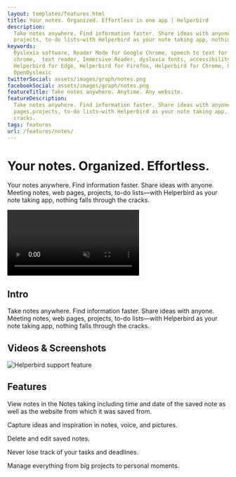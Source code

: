 ```yaml
---
layout: templates/features.html
title: Your notes. Organized. Effortless in one app | Helperbird
description:
  Take notes anywhere. Find information faster. Share ideas with anyone. Meeting notes, web pages,
  projects, to-do lists—with Helperbird as your note taking app, nothing falls through the cracks.
keywords:
  Dyslexia software, Reader Mode for Google Chrome, speech to text for chrome, Text to speech for
  chrome,  text reader, Immersive Reader, dyslexia fonts, accessibility software, dyslexia software,
  Helperbird for Edge, Helperbird for Firefox, Helperbird for Chrome, Opendyslexic for Chrome,
  OpenDyslexic
twitterSocial: assets/images/graph/notes.png
facebookSocial: assets/images/graph/notes.png
featureTitle: Take notes anywhere. Anytime. Any website.
featureDescription:
  Take notes anywhere. Find information faster. Share ideas with anyone. Meeting notes, web
  pages,projects, to-do lists—with Helperbird as your note taking app, nothing falls through the
  cracks.
tags: features
url: /features/notes/
---
```




<div class="bg-white ">
	<div class="relative overflow-hidden">
		<div class="relative pb-12 sm:pb-12">
			<div class="mt-16 mx-auto max-w-7xl px-4 sm:mt-24 sm:px-6">
				<div class="text-center">
					<h1 class="text-4xl tracking-tight font-extrabold text-gray-900 sm:text-5xl md:text-6xl"><span class="block">Your notes. Organized. Effortless.</span> </h1>
					<p class="mt-3 max-w-md mx-auto text-base text-gray-500 sm:text-lg md:mt-5 md:text-xl md:max-w-3xl">

Your notes anywhere. Find information faster. Share ideas with anyone. Meeting notes, web pages,
projects, to-do lists—with Helperbird as your note taking app, nothing falls through the cracks.



</p>
				</div>
			</div>
		</div>
		<div class="relative">
			<div class="max-w-3xl mx-auto px-4 sm:px-6">
				<video autoplay="autoplay" class="relative rounded-lg shadow-lg" control="control" loop="loop" muted="muted" playsinline="playsinline"><source src="/assets/videos/home.webm" type="video/webm"><source src="/assets/videos/home.mp4" type="video/mp4"></video>
			</div>
		</div>
	</div>

</div>

<div class="relative py-16 bg-white overflow-hidden">
  <div class="relative px-4 sm:px-6 lg:px-8">
    <div class="mt-6 prose prose-pink prose-lg mx-auto">

<div class="mt-16 mx-auto max-w-7xl px-4 sm:mt-24 sm:px-6">




## Intro

Take notes anywhere. Find information faster. Share ideas with anyone. Meeting notes, web pages,
projects, to-do lists—with Helperbird as your note taking app, nothing falls through the cracks.

## Videos & Screenshots

![Helperbird support feature](https://www.helperbird.com/assets/images/new/notes/notes.png)


## Features

View notes in the Notes taking including time and date of the saved note as well as the website from
which it was saved from.

Capture ideas and inspiration in notes, voice, and pictures.

Delete and edit saved notes.

Never lose track of your tasks and deadlines.

Manage everything from big projects to personal moments.




   </div>
  </div>
</div>